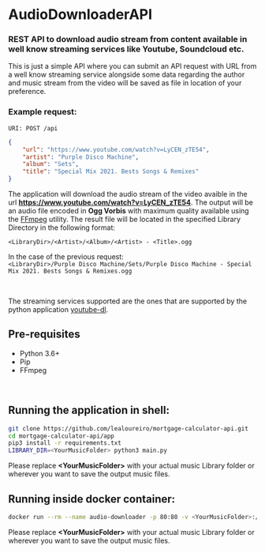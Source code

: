 # AudioDownloaderAPI

### REST API to download audio stream from content available in well know streaming services like Youtube, Soundcloud etc.

This is just a simple API where you can submit an API request with URL from a well know streaming service alongside some data regarding the author and music stream from the video will be saved as file in location of your preference.

### Example request:
`URI: POST /api`
```json
{
    "url": "https://www.youtube.com/watch?v=LyCEN_zTE54",
    "artist": "Purple Disco Machine",
    "album": "Sets",
    "title": "Special Mix 2021. Bests Songs & Remixes"
}
```

The application will download the audio stream of the video avaible in the url **https://www.youtube.com/watch?v=LyCEN_zTE54**. 
The output will be an audio file encoded in **Ogg Vorbis** with maximum quality available using the [FFmpeg](https://www.ffmpeg.org/) utility.
The result file will be located in the specified Library Directory in the following format:

`<LibraryDir>/<Artist>/<Album>/<Artist> - <Title>.ogg`

In the case of the previous request:<br/>
`<LibraryDir>/Purple Disco Machine/Sets/Purple Disco Machine - Special Mix 2021. Bests Songs & Remixes.ogg`

<br/>

The streaming services supported are the ones that are supported by the python application [youtube-dl](https://github.com/ytdl-org/youtube-dl/).

## Pre-requisites
- Python 3.6+
- Pip
- FFmpeg

<br/>

## Running the application in shell:
```bash
git clone https://github.com/lealoureiro/mortgage-calculator-api.git
cd mortgage-calculator-api/app
pip3 install -r requirements.txt
LIBRARY_DIR=<YourMusicFolder> python3 main.py
```
Please replace **\<YourMusicFolder\>** with your actual music Library folder or wherever you want to save the output music files.

## Running inside docker container:
```bash
docker run --rm --name audio-downloader -p 80:80 -v <YourMusicFolder>:/music lealoureiro/audio-downloader-api
```
Please replace **\<YourMusicFolder\>** with your actual music Library folder or wherever you want to save the output music files.
